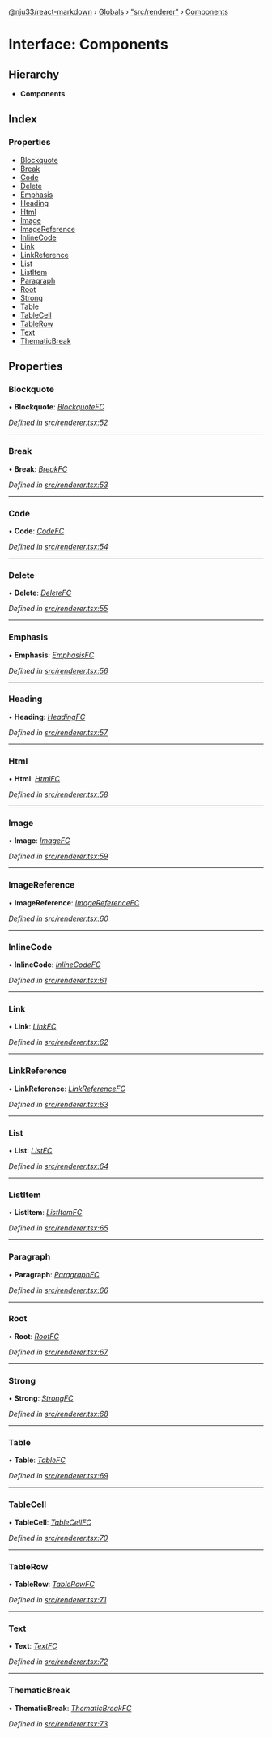 [@nju33/react-markdown](../README.md) › [Globals](../globals.md) › ["src/renderer"](../modules/_src_renderer_.md) › [Components](_src_renderer_.components.md)

# Interface: Components

## Hierarchy

* **Components**

## Index

### Properties

* [Blockquote](_src_renderer_.components.md#blockquote)
* [Break](_src_renderer_.components.md#break)
* [Code](_src_renderer_.components.md#code)
* [Delete](_src_renderer_.components.md#delete)
* [Emphasis](_src_renderer_.components.md#emphasis)
* [Heading](_src_renderer_.components.md#heading)
* [Html](_src_renderer_.components.md#html)
* [Image](_src_renderer_.components.md#image)
* [ImageReference](_src_renderer_.components.md#imagereference)
* [InlineCode](_src_renderer_.components.md#inlinecode)
* [Link](_src_renderer_.components.md#link)
* [LinkReference](_src_renderer_.components.md#linkreference)
* [List](_src_renderer_.components.md#list)
* [ListItem](_src_renderer_.components.md#listitem)
* [Paragraph](_src_renderer_.components.md#paragraph)
* [Root](_src_renderer_.components.md#root)
* [Strong](_src_renderer_.components.md#strong)
* [Table](_src_renderer_.components.md#table)
* [TableCell](_src_renderer_.components.md#tablecell)
* [TableRow](_src_renderer_.components.md#tablerow)
* [Text](_src_renderer_.components.md#text)
* [ThematicBreak](_src_renderer_.components.md#thematicbreak)

## Properties

###  Blockquote

• **Blockquote**: *[BlockquoteFC](../modules/_src_renderer_components_blockquote_.md#blockquotefc)*

*Defined in [src/renderer.tsx:52](https://github.com/nju33/react-markdown/blob/3861cd2/src/renderer.tsx#L52)*

___

###  Break

• **Break**: *[BreakFC](../modules/_src_renderer_components_break_.md#breakfc)*

*Defined in [src/renderer.tsx:53](https://github.com/nju33/react-markdown/blob/3861cd2/src/renderer.tsx#L53)*

___

###  Code

• **Code**: *[CodeFC](../modules/_src_renderer_components_code_.md#codefc)*

*Defined in [src/renderer.tsx:54](https://github.com/nju33/react-markdown/blob/3861cd2/src/renderer.tsx#L54)*

___

###  Delete

• **Delete**: *[DeleteFC](../modules/_src_renderer_components_delete_.md#deletefc)*

*Defined in [src/renderer.tsx:55](https://github.com/nju33/react-markdown/blob/3861cd2/src/renderer.tsx#L55)*

___

###  Emphasis

• **Emphasis**: *[EmphasisFC](../modules/_src_renderer_components_emphasis_.md#emphasisfc)*

*Defined in [src/renderer.tsx:56](https://github.com/nju33/react-markdown/blob/3861cd2/src/renderer.tsx#L56)*

___

###  Heading

• **Heading**: *[HeadingFC](../modules/_src_renderer_components_heading_.md#headingfc)*

*Defined in [src/renderer.tsx:57](https://github.com/nju33/react-markdown/blob/3861cd2/src/renderer.tsx#L57)*

___

###  Html

• **Html**: *[HtmlFC](../modules/_src_renderer_components_html_.md#htmlfc)*

*Defined in [src/renderer.tsx:58](https://github.com/nju33/react-markdown/blob/3861cd2/src/renderer.tsx#L58)*

___

###  Image

• **Image**: *[ImageFC](../modules/_src_renderer_components_image_.md#imagefc)*

*Defined in [src/renderer.tsx:59](https://github.com/nju33/react-markdown/blob/3861cd2/src/renderer.tsx#L59)*

___

###  ImageReference

• **ImageReference**: *[ImageReferenceFC](../modules/_src_renderer_components_image_reference_.md#imagereferencefc)*

*Defined in [src/renderer.tsx:60](https://github.com/nju33/react-markdown/blob/3861cd2/src/renderer.tsx#L60)*

___

###  InlineCode

• **InlineCode**: *[InlineCodeFC](../modules/_src_renderer_components_inline_code_.md#inlinecodefc)*

*Defined in [src/renderer.tsx:61](https://github.com/nju33/react-markdown/blob/3861cd2/src/renderer.tsx#L61)*

___

###  Link

• **Link**: *[LinkFC](../modules/_src_renderer_components_link_.md#linkfc)*

*Defined in [src/renderer.tsx:62](https://github.com/nju33/react-markdown/blob/3861cd2/src/renderer.tsx#L62)*

___

###  LinkReference

• **LinkReference**: *[LinkReferenceFC](../modules/_src_renderer_components_link_reference_.md#linkreferencefc)*

*Defined in [src/renderer.tsx:63](https://github.com/nju33/react-markdown/blob/3861cd2/src/renderer.tsx#L63)*

___

###  List

• **List**: *[ListFC](../modules/_src_renderer_components_list_.md#listfc)*

*Defined in [src/renderer.tsx:64](https://github.com/nju33/react-markdown/blob/3861cd2/src/renderer.tsx#L64)*

___

###  ListItem

• **ListItem**: *[ListItemFC](../modules/_src_renderer_components_list_item_.md#listitemfc)*

*Defined in [src/renderer.tsx:65](https://github.com/nju33/react-markdown/blob/3861cd2/src/renderer.tsx#L65)*

___

###  Paragraph

• **Paragraph**: *[ParagraphFC](../modules/_src_renderer_components_paragraph_.md#paragraphfc)*

*Defined in [src/renderer.tsx:66](https://github.com/nju33/react-markdown/blob/3861cd2/src/renderer.tsx#L66)*

___

###  Root

• **Root**: *[RootFC](../modules/_src_renderer_components_root_.md#rootfc)*

*Defined in [src/renderer.tsx:67](https://github.com/nju33/react-markdown/blob/3861cd2/src/renderer.tsx#L67)*

___

###  Strong

• **Strong**: *[StrongFC](../modules/_src_renderer_components_strong_.md#strongfc)*

*Defined in [src/renderer.tsx:68](https://github.com/nju33/react-markdown/blob/3861cd2/src/renderer.tsx#L68)*

___

###  Table

• **Table**: *[TableFC](../modules/_src_renderer_components_table_.md#tablefc)*

*Defined in [src/renderer.tsx:69](https://github.com/nju33/react-markdown/blob/3861cd2/src/renderer.tsx#L69)*

___

###  TableCell

• **TableCell**: *[TableCellFC](../modules/_src_renderer_components_table_cell_.md#tablecellfc)*

*Defined in [src/renderer.tsx:70](https://github.com/nju33/react-markdown/blob/3861cd2/src/renderer.tsx#L70)*

___

###  TableRow

• **TableRow**: *[TableRowFC](../modules/_src_renderer_components_table_row_.md#tablerowfc)*

*Defined in [src/renderer.tsx:71](https://github.com/nju33/react-markdown/blob/3861cd2/src/renderer.tsx#L71)*

___

###  Text

• **Text**: *[TextFC](../modules/_src_renderer_components_text_.md#textfc)*

*Defined in [src/renderer.tsx:72](https://github.com/nju33/react-markdown/blob/3861cd2/src/renderer.tsx#L72)*

___

###  ThematicBreak

• **ThematicBreak**: *[ThematicBreakFC](../modules/_src_renderer_components_thematic_break_.md#thematicbreakfc)*

*Defined in [src/renderer.tsx:73](https://github.com/nju33/react-markdown/blob/3861cd2/src/renderer.tsx#L73)*
